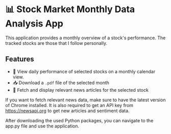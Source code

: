 # 📊 Stock Market Monthly Data Analysis App

This application provides a monthly overview of a stock's performance.
The tracked stocks are those that I follow personally.
## Features
- 📅 View daily performance of selected stocks on a monthly calendar view.
- 📥 Download a `.pdf` file of the selected month  
- 📰 Fetch and display relevant news articles for the selected stock

If you want to fetch relevant news data, make sure to have the latest version of Chrome installed.
It is also required to get an API key from https://newsapi.org to get new articles and sentiment data.

After downloading the used Python packages, you can navigate to the app.py file and use the application.
